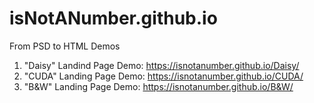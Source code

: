 # isNotANumber.github.io

From PSD to HTML Demos

1. "Daisy" Landind Page Demo: https://isnotanumber.github.io/Daisy/
2. "CUDA" Landing Page Demo: https://isnotanumber.github.io/CUDA/
3. "B&W" Landing Page Demo: https://isnotanumber.github.io/B&W/
